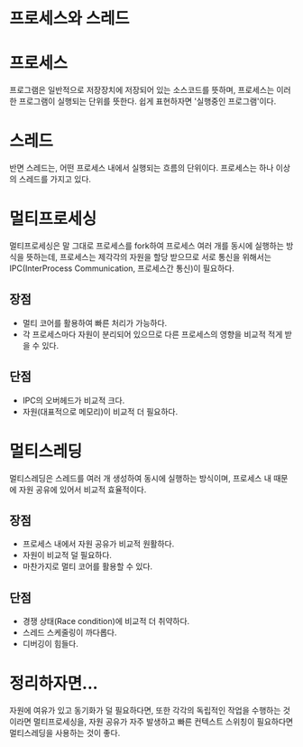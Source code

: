 # 프로세스와 스레드

# 프로세스

프로그램은 일반적으로 저장장치에 저장되어 있는 소스코드를 뜻하며, 프로세스는 이러한 프로그램이 실행되는 단위를 뜻한다. 쉽게 표현하자면 '실행중인 프로그램'이다.


# 스레드
반면 스레드는, 어떤 프로세스 내에서 실행되는 흐름의 단위이다. 프로세스는 하나 이상의 스레드를 가지고 있다.


# 멀티프로세싱
멀티프로세싱은 말 그대로 프로세스를 fork하여 프로세스 여러 개를 동시에 실행하는 방식을 뜻하는데, 프로세스는 제각각의 자원을 할당 받으므로 서로 통신을 위해서는 IPC(InterProcess Communication, 프로세스간 통신)이 필요하다.

## 장점
- 멀티 코어를 활용하여 빠른 처리가 가능하다.
- 각 프로세스마다 자원이 분리되어 있으므로 다른 프로세스의 영향을 비교적 적게 받을 수 있다.

## 단점
- IPC의 오버헤드가 비교적 크다.
- 자원(대표적으로 메모리)이 비교적 더 필요하다.


# 멀티스레딩
멀티스레딩은 스레드를 여러 개 생성하여 동시에 실행하는 방식이며, 프로세스 내 때문에 자원 공유에 있어서 비교적 효율적이다.

## 장점
- 프로세스 내에서 자원 공유가 비교적 원활하다.
- 자원이 비교적 덜 필요하다.
- 마찬가지로 멀티 코어를 활용할 수 있다.

## 단점
- 경쟁 상태(Race condition)에 비교적 더 취약하다.
- 스레드 스케줄링이 까다롭다.
- 디버깅이 힘들다.


# 정리하자면...
자원에 여유가 있고 동기화가 덜 필요하다면, 또한 각각의 독립적인 작업을 수행하는 것이라면 멀티프로세싱을, 자원 공유가 자주 발생하고 빠른 컨텍스트 스위칭이 필요하다면 멀티스레딩을 사용하는 것이 좋다.
